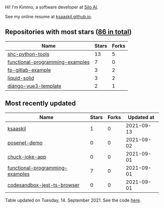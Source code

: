 Hi! I'm Kimmo, a software developer at [Silo AI](https://silo.ai/).

See my online resume at [ksaaskil.github.io](https://ksaaskil.github.io).

<!-- repositories starts -->

## Repositories with most stars ([86 in total](https://github.com/ksaaskil?tab=repositories))
| Name        | Stars           | Forks  |
| ------------- |-------------| -----|
|[shc-python-tools](https://github.com/ksaaskil/shc-python-tools)|13|5
|[functional-programming-examples](https://github.com/ksaaskil/functional-programming-examples)|7|0
|[fp-gitlab-example](https://github.com/ksaaskil/fp-gitlab-example)|3|2
|[liquid-solid](https://github.com/ksaaskil/liquid-solid)|3|2
|[django-vue3-template](https://github.com/ksaaskil/django-vue3-template)|2|1

<!-- repositories ends -->
<!-- recent_repositories starts -->

## Most recently updated
| Name        | Stars           | Forks  | Updated at
| ------------- |-------------| -----|-----|
|[ksaaskil](https://github.com/ksaaskil/ksaaskil)|1|0|2021-09-13
|[posenet-demo](https://github.com/ksaaskil/posenet-demo)|0|0|2021-09-02
|[chuck-joke-app](https://github.com/ksaaskil/chuck-joke-app)|0|0|2021-09-01
|[functional-programming-examples](https://github.com/ksaaskil/functional-programming-examples)|7|0|2021-09-01
|[codesandbox-jest-ts-browser](https://github.com/ksaaskil/codesandbox-jest-ts-browser)|0|0|2021-09-01

<!-- recent_repositories ends -->
<!-- updated_at starts -->
Table updated on Tuesday, 14. September 2021. See the code [here](https://github.com/ksaaskil/ksaaskil).
<!-- updated_at ends -->
